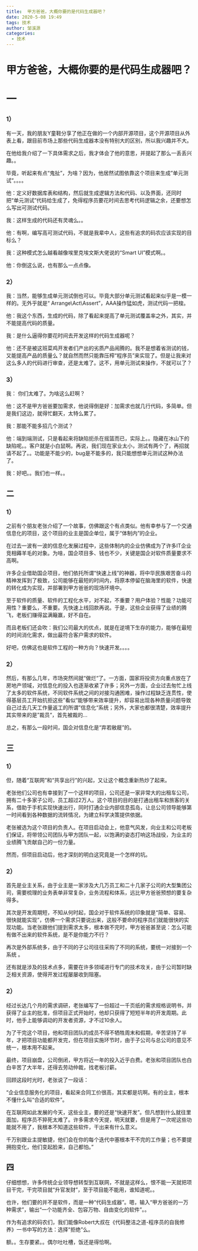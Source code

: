 ```yaml
---
title:  甲方爸爸，大概你要的是代码生成器吧？
date: 2020-5-08 19:49
tags: 技术
author: 邹溪源
categories:
  - 技术
---
```

# 甲方爸爸，大概你要的是代码生成器吧？

# 一

### 1）

有一天，我的朋友Y童鞋分享了他正在做的一个内部开源项目，这个开源项目从外表上看，跟目前市场上那些代码生成器本没有特别大的区别，所以我兴趣并不大。

在他给我介绍了一下具体需求之后，我才体会了他的意思，并提起了那么一丢丢兴趣。。

毕竟，听起来有点“鬼扯”，为啥？因为，他居然试图依靠这个项目来生成”单元测试“。。。。

他：定义好数据库表和结构，然后就生成逻辑方法和代码、以及界面，还同时把“单元测试”代码给生成了，免得程序员要花时间去思考代码逻辑之余，还要想怎么写出可测试代码。

我：这样生成的代码还有灵魂么。。

他：有啊，编写高可测试代码，不就是我辈中人，这些有追求的码农应该实现的目标么？

我：这种模式怎么越看越像埃里克埃文斯大佬说的“Smart UI”模式啊。。

他：你倒这么说，也有那么一点点像。

### 2）

我：当然，能够生成单元测试倒也可以。毕竟大部分单元测试看起来似乎是一模一样的。无外乎就是“ Arrange\Act\Assert”，AAA操作猛如虎，测试代码一把梭。

他：我这个东西，生成的代码，除了看起来提高了单元测试覆盖率之外，其实，并不能提高代码的质量。

我：是什么逼得你要花时间去开发这样的代码生成器呢？

他：还不是被这班菜鸡开发者们产出的劣质产品闹腾的。我不是想着省测试的钱，又能提高产品的质量么？就自然而然只能靠压榨“程序员”来实现了。但是让我来对这么多人的代码进行审查，还是太难了。这不，用单元测试来操作，不就可以了？

### 3）

我： 你们太难了。为啥这么赶啊？

他：这不是甲方爸爸要加需求，他说得倒是好：加需求也就几行代码，多简单。但是我们这边，就得忙翻天，太特么累了。

我：那能不能多招几个测试？

他：端到端测试，只是看起来将缺陷扼杀在摇篮而已，实际上。。隐藏在冰山下的缺陷呢。。客户就是小白鼠啊。再说，我们现在家业太小，测试有两个了，再招就请不起了。。功能是不能少的，bug是不能多的，我只能想想单元测试这种办法了。

我：好吧。。我们也一样。。



## 二

### 1）

 之前有个朋友老张介绍了一个故事，仿佛跟这个有点类似。他有幸参与了一个交通信息化的项目，这个项目的业主是国企单位，属于“体制内”的企业。

在过去一波有一波的信息化发展过程中，这些体制内的企业仿佛成为了许多IT企业竞相薅羊毛的对象。为啥，国企项目多、钱也不少，关键是国企对软件质量要求不高啊。

 许多企业借助国企项目，他们依托所谓“快速上线”的神器，将中华民族艰苦奋斗的精神发挥到了极致，公司能够在最短的时间内，将原本停留在脑海里的软件，快速的转化成为实现，并部署到甲方爸爸的现场环境中。

至于软件的质量、软件的工程化水平，对不起，不重要？用户体验？性能？功能可用性？重要么，不重要。先快速上线回款再说。于是，这些企业获得了业绩的腾飞，老板们赚得盆满簸赢，好不自在。

而且老板们还会吹：我们公司最大的优点，就是在逆境下生存的能力，能够在最短的时间消化需求，做出最符合客户需求的软件。

好吧，仿佛这也是软件工程的一种方向？快速开发。。。。

### 2）

然后，有那么几年，市场突然间就“做烂“了。一方面，国家将投资方向重点放在了房地产领域，对信息化的投入也逐渐收紧了许多；另外一方面，企业过去匆忙上线了太多的软件系统，不同软件系统之间的对接沟通困难，操作过程缺乏连贯性，使得基层员工开始抗拒这些”看似“能够带来效率提升，却容易出现各种质量问题导致自己过去几天工作量返工的所谓”信息化“系统；另外，大家也都很清楚，效率提升其实带来的是”裁员“，首先被裁的...

总之，有那么一段时间，国企对信息化是“弃若敝屣”的。

## 三

### 1）

但，随着“互联网”和“共享出行”的兴起，又让这个概念重新热炒了起来。

老张他们公司也有幸接到了一个这样的项目，公司还是一家非常大的出租车公司，拥有二十多家子公司，员工超过2万人。这个项目的目的是打通出租车和旅客的关系，借助于手机实现快速出行，同时打通企业内部信息孤岛，让总公司领导能够第一时间看到各种数据的流转情况，为建立科学决策提供依据。

老张被选为这个项目的负责人。在项目启动会上，他意气风发，向业主和公司老板们保证，将带领公司团队与甲方团队一起，以饱满的姿态打响这场战役，为业主的业绩腾飞贡献自己的一份力量。

然而，但项目启动后，他才深刻的明白这究竟是一个怎样的坑。

### 2）

首先是业主关系，由于业主是一家涉及大几万员工和二十几家子公司的大型集团公司，需要梳理的业务表单非常复杂，业务流程和体系，远比甲方爸爸预想的要复杂得多。

其次是开发周期短，不知从何时起，国企对于软件系统的印象就是“简单、容易、很快就能实现”，仿佛一个需求只要说出来，这般不要命的程序员们就能很快的实现功能。当老张跟他们提到需求太多，根本做不完时，甲方爸爸甚至说：怎么可能有做不出来的软件系统，是不是你能力不行？

再次是外部系统多，由于不同的子公司往往采购了不同的系统，要统一对接到一个系统 。

还有就是涉及的技术点多，需要在许多领域进行专门的技术攻关，由于公司暂时缺乏相关资源，使得开发过程屡屡收到阻塞。

### 2）

经过长达几个月的需求调研，老张编写了一份超过一千页纸的需求规格说明书，并获得了业主的批准，但项目正式开始时，他却只获得了短短半年的开发周期。此时，他手上能够调动的开发者资源，才不过10余人。

为了干完这个项目，他和项目团队的成员不得不牺牲周末和假期，辛苦坚持了半年，才把项目功能都开发完，但在项目实施环节时，由于子公司与总公司的意见不统一，根本用不起来。

最终，项目崩盘，公司倒闭，甲方将近一年的投入近乎白费。老张和项目团队也白白辛苦了大半年，还得去劳动仲裁，找老板讨薪。

回顾这段时光时，老张说了一段话：

“企业信息服务化的项目，看起来合同工价很高，其实都是坑啊。有的业主，根本不懂什么叫“合适的软件”。

在互联网如此发展的今天，这些业主，要的还是“快速开发”。但凡想到什么就往里面加，程序员不猝死太难了。许多需求今天提，明天就要，但是用了一次呢这些功能就不用了，我根本不知道这些软件，干出来有什么意义。

千万别跟业主提敏捷，他们会在你的每个迭代中塞根本干不完的工作量；也不要提拥抱变化，他们变起脸来，自己都怕。”

## 四

仔细想想，许多传统企业领导想转型到互联网，不就是这样么，恨不能一天就把项目干完，干完项目就“升官发财”，至于项目能不能用，谁知道呢。。

也许，他们要的并不是软件，而是一种“代码生成器”。嗯，输入“甲方爸爸的一万种需求”，输出“一个功能齐全、包容万物、自由变化的软件”。。

作为有追求的码农们，我们能像Robert大叔在《代码整洁之道-程序员的自我修养》一书中写的方法：选择“拒绝”么。

额。。生存要紧。。偶尔吐吐槽，饭还是得恰啊。







